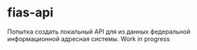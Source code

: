 # fias-api
Попытка создать локальный API для из данных федеральной информационной адресная системы. Work in progress
